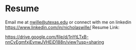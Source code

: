 # Resume
Email me at nwille@utexas.edu or connect with me on linkedin https://www.linkedin.com/in/nicholaswille/
Resume Link:


https://drive.google.com/file/d/1nYtLTxB-nnCvEgmfxjEvnwJVHEiD188n/view?usp=sharing

